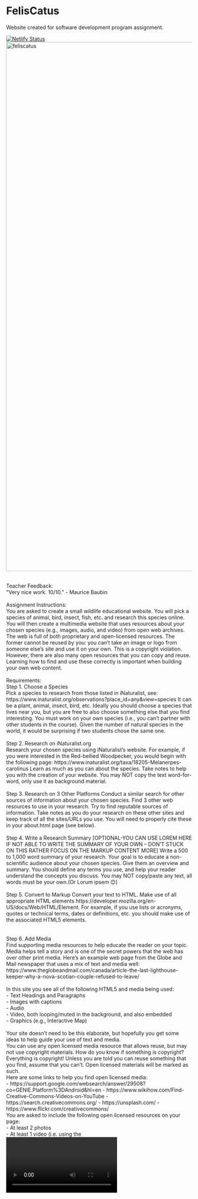 # FelisCatus
Website created for software development program assignment. <br />

[![Netlify Status](https://api.netlify.com/api/v1/badges/6063184b-c2f6-464d-958a-c797de0adcb1/deploy-status)](https://app.netlify.com/sites/feliscatus/deploys)
<img width="1428" alt="feliscatus" src="https://github.com/malerie-earle/FelisCatus/assets/141525464/ebc992d3-22f0-4f90-b12e-d6ca991778e6">

<br />
Teacher Feedback: <br />
"Very nice work. 10/10." - Maurice Baubin
<br />
<br />
Assignment Instructions:<br />
You are asked to create a small wildlife educational website. You will pick a species of animal, bird, insect, fish, etc. and research this species online. You will then create a multimedia website that uses resources about your chosen species (e.g., images, audio, and video) from open web archives.
The web is full of both proprietary and open-licensed resources. The former cannot be reused by you: you can’t take an image or logo from someone else’s site and use it on your own. This is a copyright violation. However, there are also many open resources that you can copy and reuse. Learning how to find and use these correctly is important when building your own web content.<br />
<br />
Requirements:<br />
Step 1. Choose a Species<br />
Pick a species to research from those listed in iNaturalist, see:
https://www.inaturalist.org/observations?place_id=any&view=species
It can be a plant, animal, insect, bird, etc. Ideally you should choose a species that lives near you, but you are free to also choose something else that you find interesting. You must work on your own species (i.e., you can’t partner with other students in the course). Given the number of natural species in the world, it would be surprising if two students chose the same one.<br />
<br />
Step 2. Research on iNaturalist.org<br />
Research your chosen species using iNaturalist’s website. For example, if you were interested in the Red-bellied Woodpecker, you would begin with the following page:
https://www.inaturalist.org/taxa/18205-Melanerpes-carolinus
Learn as much as you can about the species. Take notes to help you with the creation of your website. You may NOT copy the text word-for-word, only use it as background material.<br />
<br />
Step 3. Research on 3 Other Platforms
Conduct a similar search for other sources of information about your chosen species. Find 3 other web resources to use in your research. Try to find reputable sources of information. Take notes as you do your research on these other sites and keep track of all the sites/URLs you use. You will need to properly cite these in your about.html page (see below).<br />
<br />
Step 4. Write a Research Summary [OPTIONAL-YOU CAN USE LOREM HERE IF NOT ABLE TO WRITE THE SUMMARY OF YOUR OWN – DON’T STUCK ON THIS RATHER FOCUS ON THE MARKUP CONTENT MORE]
Write a 500 to 1,000 word summary of your research. Your goal is to educate a non-scientific audience about your chosen species. Give them an overview and summary. You should define any terms you use, and help your reader understand the concepts you discuss.
You may NOT copy/paste any text, all words must be your own.(Or Lorum ipsem 😊)<br />
<br />
Step 5. Convert to Markup
Convert your text to HTML. Make use of all appropriate HTML elements https://developer.mozilla.org/en-US/docs/Web/HTML/Element. For example, if you use lists or acronyms, quotes or technical terms, dates or definitions, etc. you should make use of the associated HTML5 elements.<br />
<br />
<br />
Step 6. Add Media<br />
Find supporting media resources to help educate the reader on your topic. Media helps tell a story and is one of the secret powers that the web has over other print media.
Here’s an example web page from the Globe and Mail newspaper that uses a mix of text and media well:<br />
https://www.theglobeandmail.com/canada/article-the-last-lighthouse-keeper-why-a-nova-scotian-couple-refused-to-leave/<br />
<br />
In this site you see all of the following HTML5 and media being used:<br />
- Text Headings and Paragraphs<br />
- Images with captions<br />
- Audio<br />
- Video, both looping/muted in the background, and also embedded<br />
- Graphics (e.g., Interactive Map)<br />
<br />
Your site doesn’t need to be this elaborate, but hopefully you get some ideas to help guide your use of text and media.<br />
You can use any open licensed media resource that allows reuse, but may not use copyright materials. How do you know if something is copyright? Everything is copyright! Unless you are told you can reuse something that you find, assume that you can’t. Open licensed materials will be marked as such.
<br />
Here are some links to help you find open licensed media:<br />
- https://support.google.com/websearch/answer/29508?co=GENIE.Platform%3DAndroid&hl=en - https://www.wikihow.com/Find-Creative-Commons-Videos-on-YouTube - https://search.creativecommons.org/ - https://unsplash.com/ - https://www.flickr.com/creativecommons/
<br />
You are asked to include the following open licensed resources on your page:<br />
- At least 2 photos<br />
- At least 1 video (i.e. using the <video> element) or 1 YouTube embed (i.e., using an <iframe>)<br />
- 1 audio resource (i.e. using the <audio> element) in your page. If you can’t find audio directly related to your topic, get creative. Maybe you can use background sound, or include a song from a band that uses the same name.<br />
<br />
Use appropriate HTML to include these resources in your site along with the text you have written. You may link to external URLs where applicable (i.e., you don’t have to download and use resources if they are publicly hosted). Make sure you do the following:<br />
- All images should have alt text included and used captions to describe the image and give credit<br />
- Videos and Audio should include controls - Use appropriate sizes for all media. You can use a tool like https://squoosh.app/ to reduce the size of an image that is very big to download.<br />
<br />
Step 7. Add A Design<br />
You can use either the following style sheets OR create your own as we have discussed lately in our classes.<br />
However, you are encouraged to use one of the various “class-less” CSS stylesheets described here: https://css-tricks.com/no-class-css-frameworks/ These stylesheets can be included in the <head></head> of your document.<br />
